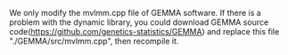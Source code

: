We only modify the mvlmm.cpp file of GEMMA software. 
If there is a problem with the dynamic library, you could download GEMMA source code(https://github.com/genetics-statistics/GEMMA) and replace this file "./GEMMA/src/mvlmm.cpp", then recompile it.
